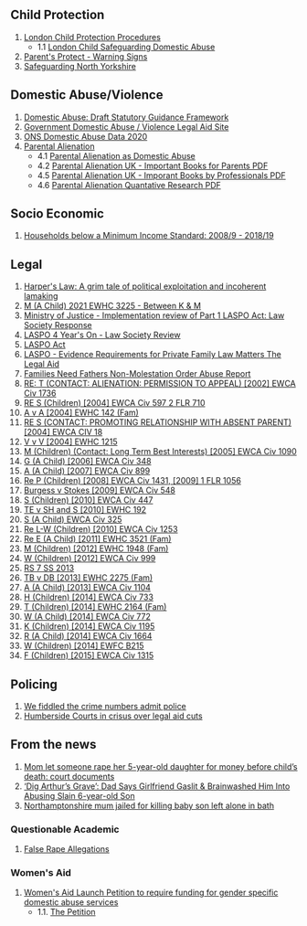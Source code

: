 ## Child Protection
1. [London Child Protection Procedures](https://www.londoncp.co.uk/index.html#)
    - 1.1 [London Child Safeguarding Domestic Abuse](https://www.londoncp.co.uk/sg_ch_dom_abuse.html#)
2. [Parent's Protect - Warning Signs](https://www.parentsprotect.co.uk/warning-signs-in-children-and-adults.htm)
3. [Safeguarding North Yorkshire](https://cyps.northyorks.gov.uk/safeguarding)

## Domestic Abuse/Violence
1. [Domestic Abuse: Draft Statutory Guidance Framework](https://www.gov.uk/government/consultations/domestic-abuse-act-statutory-guidance/domestic-abuse-draft-statutory-guidance-framework#annex-a--support-available-for-victims)
2. [Government Domestic Abuse / Violence Legal Aid Site](https://www.gov.uk/legal-aid/domestic-abuse-or-violence)
3. [ONS Domestic Abuse Data 2020](https://www.ons.gov.uk/peoplepopulationandcommunity/crimeandjustice/bulletins/domesticabuseinenglandandwalesoverview/november2020#:~:text=According%20to%20the%20Crime%20Survey,last%20year%20(Figure%201).&text=The%20remaining%2059%25%20(758%2C941),as%20domestic%20abuse-related%20crimes)
4. [Parental Alienation](https://parentalalienationuk.info)
    - 4.1 [Parental Alienation as Domestic Abuse](https://parentalalienationuk.info/domestic-abuse/)
    - 4.2 [Parental Alienation UK - Important Books for Parents PDF](https://parentalalienationuk.info/wp-content/uploads/2021/01/Important-Books-for-Parents-2020-09-19.pdf)
    - 4.5 [Parental Alienation UK - Imporant Books by Professionals PDF](https://parentalalienationuk.info/wp-content/uploads/2021/01/Important-Books-by-Professionals-2021-01-02.pdf)
    - 4.6 [Parental Alienation Quantative Research PDF](https://parentalalienationuk.info/wp-content/uploads/2021/01/PA-Quantitative-Research-2021-01-20.pdf)

## Socio Economic 
1. [Households below a Minimum Income Standard: 2008/9 - 2018/19](https://www.jrf.org.uk/report/households-below-minimum-income-standard-2018-19)

## Legal 
1. [Harper's Law: A grim tale of political exploitation and incoherent lamaking](https://thesecretbarrister.com/2021/11/24/harpers-law-a-grim-tale-of-political-exploitation-and-incoherent-lawmaking/)
2. [M (A Child) 2021 EWHC 3225 - Between K & M](https://www.bailii.org/ew/cases/EWHC/Fam/2021/3225.html)
3. [Ministry of Justice - Implementation review of Part 1 LASPO Act: Law Society Response](https://www.lawsociety.org.uk/campaigns/consultation-responses/ministry-of-justice-laspo-part-1-post-implementation-review-law-society-response)
4. [LASPO 4 Year's On - Law Society Review](https://www.lawsociety.org.uk/topics/research/laspo-4-years-on)
5. [LASPO Act](https://www.lawsociety.org.uk/topics/legal-aid/laspo-act)
6. [LASPO - Evidence Requirements for Private Family Law Matters The Legal Aid](https://assets.publishing.service.gov.uk/government/uploads/system/uploads/attachment_data/file/885447/Evidence_Requirements_for_Private_Family_Law_Matters_guidance_version_10.pdf)
7. [Families Need Fathers Non-Molestation Order Abuse Report](https://fnf.org.uk/component/phocadownload/file/238-fnf-report-on-non-molestation-order-abuse-oct-2018)
8. [RE: T (CONTACT: ALIENATION: PERMISSION TO APPEAL) [2002] EWCA Civ 1736](http://www.thecustodyminefield.com/flapp/caselaw/2002-ewca-civ-1736.pdf)
9. [RE S (Children) [2004] EWCA Civ 597 2 FLR 710](http://www.thecustodyminefield.com/flapp/caselaw/2004-ewca-civ-597.pdf)
10. [A v A [2004] EWHC 142 (Fam)](http://www.thecustodyminefield.com/flapp/caselaw/2004-ewhc-142.pdf)
11. [RE S (CONTACT: PROMOTING RELATIONSHIP WITH ABSENT PARENT) [2004] EWCA CIV 18](http://www.thecustodyminefield.com/flapp/caselaw/2004-ewca-civ-18.pdf)
12. [V v V [2004] EWHC 1215](http://www.thecustodyminefield.com/flapp/caselaw/2004-ewhc-1215.pdf)
13. [M (Children) (Contact: Long Term Best Interests) [2005] EWCA Civ 1090](http://www.thecustodyminefield.com/flapp/caselaw/2005-ewca-civ-1090.pdf)
14. [G (A Child) [2006] EWCA Civ 348](http://www.thecustodyminefield.com/flapp/caselaw/2006-ewca-civ-348.pdf)
15. [A (A Child) [2007] EWCA Civ 899](http://www.thecustodyminefield.com/flapp/caselaw/2007-ewca-civ-899.pdf)
16. [Re P (Children) [2008] EWCA Civ 1431, [2009] 1 FLR 1056](http://www.thecustodyminefield.com/flapp/caselaw/2008-ewca-civ-1431.pdf)
17. [Burgess v Stokes [2009] EWCA Civ 548](http://www.thecustodyminefield.com/flapp/caselaw/2009-ewca-civ-548.pdf)
18. [S (Children) [2010] EWCA Civ 447](http://www.thecustodyminefield.com/flapp/caselaw/2010-ewca-civ-447.pdf)
19. [TE v SH and S [2010] EWHC 192](http://www.thecustodyminefield.com/flapp/caselaw/2010-ewhc-192.pdf)
20. [S (A Child) EWCA Civ 325](http://www.thecustodyminefield.com/flapp/caselaw/2010-ewca-civ-325.pdf)
21. [Re L-W (Children) [2010] EWCA Civ 1253](http://www.thecustodyminefield.com/flapp/caselaw/2010-ewca-civ-1253.pdf)
22. [Re E (A Child) [2011] EWHC 3521 (Fam)](http://www.thecustodyminefield.com/flapp/caselaw/2011-ewhc-3521.pdf)
23. [M (Children) [2012] EWHC 1948 (Fam)](http://www.thecustodyminefield.com/flapp/caselaw/2012-ewhc-1948.pdf)
24. [W (Children) [2012] EWCA Civ 999](http://www.thecustodyminefield.com/flapp/caselaw/2012-ewca-civ-999.pdf)
25. [RS 7 SS 2013](http://www.thecustodyminefield.com/flapp/caselaw/rs-and-ss-2013.pdf)
26. [TB v DB [2013] EWHC 2275 (Fam)](http://www.thecustodyminefield.com/flapp/caselaw/2013-ewhc-2275.pdf)
27. [A (A Child) [2013] EWCA Civ 1104](http://www.thecustodyminefield.com/flapp/caselaw/2013-ewca-civ-1104.pdf)
28. [H (Children) [2014] EWCA Civ 733](http://www.thecustodyminefield.com/flapp/caselaw/2014-ewca-civ-733.pdf)
29. [T (Children) [2014] EWHC 2164 (Fam)](http://www.thecustodyminefield.com/flapp/caselaw/2014-ewhc-2164.pdf)
30. [W (A Child) [2014] EWCA Civ 772](http://www.thecustodyminefield.com/flapp/caselaw/2014-ewca-civ-772.pdf)
31. [K (Children) [2014] EWCA Civ 1195](http://www.thecustodyminefield.com/flapp/caselaw/2014-ewca-civ-1195.pdf)
32. [R (A Child) [2014] EWCA Civ 1664](http://www.thecustodyminefield.com/flapp/caselaw/2014-ewca-civ-1664.pdf)
33. [W (Children) [2014] EWFC B215](http://www.thecustodyminefield.com/flapp/caselaw/2014-ewfc-B215.pdf)
34. [F (Children) [2015] EWCA Civ 1315](http://www.thecustodyminefield.com/flapp/caselaw/2015-ewca-civ-1315.pdf)
## Policing
1. [We fiddled the crime numbers admit police](https://www.thetimes.co.uk/article/we-fiddled-the-crime-numbers-admit-police-l7m6t8g7qmg)
2. [Humberside Courts in crisus over legal aid cuts](https://www.channel4.com/news/hull-court-crisis-legal-aid-cuts-court-video)

## From the news
1. [Mom let someone rape her 5-year-old daughter for money before child’s death: court documents](https://www.pennlive.com/nation-world/2021/12/mom-let-someone-rape-her-5-year-old-daughter-for-money-before-childs-death-court-documents.html)
2. [‘Dig Arthur’s Grave’: Dad Says Girlfriend Gaslit & Brainwashed Him Into Abusing Slain 6-year-old Son](https://www.crimeonline.com/2021/11/22/dig-arthurs-grave-dad-says-girlfriend-gaslit-brainwashed-him-into-abusing-slain-6-year-old-son/)
3. [Northamptonshire mum jailed for killing baby son left alone in bath](https://www.bbc.co.uk/news/uk-england-northamptonshire-56860846)

### Questionable Academic
1. [False Rape Allegations](https://archive.org/details/FalseRapeAllegations/page/n3/mode/2up)

### Women's Aid
1. [Women's Aid Launch Petition to require funding for gender specific domestic abuse services](https://www.womensaid.org.uk/international-womens-day-womens-aid-launches-petition-to-require-local-authorities-to-fund-womens-domestic-abuse-services/)
    - 1.1. [The Petition](https://petition.parliament.uk/petitions/577718)
